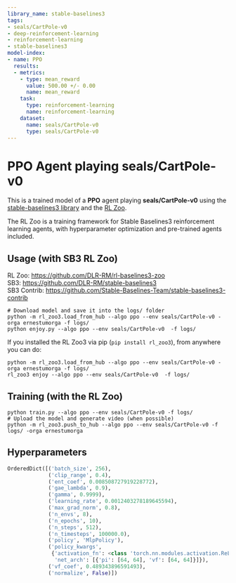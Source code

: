 ```yaml
---
library_name: stable-baselines3
tags:
- seals/CartPole-v0
- deep-reinforcement-learning
- reinforcement-learning
- stable-baselines3
model-index:
- name: PPO
  results:
  - metrics:
    - type: mean_reward
      value: 500.00 +/- 0.00
      name: mean_reward
    task:
      type: reinforcement-learning
      name: reinforcement-learning
    dataset:
      name: seals/CartPole-v0
      type: seals/CartPole-v0
---
```


# **PPO** Agent playing **seals/CartPole-v0**
This is a trained model of a **PPO** agent playing **seals/CartPole-v0**
using the [stable-baselines3 library](https://github.com/DLR-RM/stable-baselines3)
and the [RL Zoo](https://github.com/DLR-RM/rl-baselines3-zoo).

The RL Zoo is a training framework for Stable Baselines3
reinforcement learning agents,
with hyperparameter optimization and pre-trained agents included.

## Usage (with SB3 RL Zoo)

RL Zoo: https://github.com/DLR-RM/rl-baselines3-zoo<br/>
SB3: https://github.com/DLR-RM/stable-baselines3<br/>
SB3 Contrib: https://github.com/Stable-Baselines-Team/stable-baselines3-contrib

```
# Download model and save it into the logs/ folder
python -m rl_zoo3.load_from_hub --algo ppo --env seals/CartPole-v0 -orga ernestumorga -f logs/
python enjoy.py --algo ppo --env seals/CartPole-v0  -f logs/
```

If you installed the RL Zoo3 via pip (`pip install rl_zoo3`), from anywhere you can do:
```
python -m rl_zoo3.load_from_hub --algo ppo --env seals/CartPole-v0 -orga ernestumorga -f logs/
rl_zoo3 enjoy --algo ppo --env seals/CartPole-v0  -f logs/
```

## Training (with the RL Zoo)
```
python train.py --algo ppo --env seals/CartPole-v0 -f logs/
# Upload the model and generate video (when possible)
python -m rl_zoo3.push_to_hub --algo ppo --env seals/CartPole-v0 -f logs/ -orga ernestumorga
```

## Hyperparameters
```python
OrderedDict([('batch_size', 256),
             ('clip_range', 0.4),
             ('ent_coef', 0.008508727919228772),
             ('gae_lambda', 0.9),
             ('gamma', 0.9999),
             ('learning_rate', 0.0012403278189645594),
             ('max_grad_norm', 0.8),
             ('n_envs', 8),
             ('n_epochs', 10),
             ('n_steps', 512),
             ('n_timesteps', 100000.0),
             ('policy', 'MlpPolicy'),
             ('policy_kwargs',
              {'activation_fn': <class 'torch.nn.modules.activation.ReLU'>,
               'net_arch': [{'pi': [64, 64], 'vf': [64, 64]}]}),
             ('vf_coef', 0.489343896591493),
             ('normalize', False)])
```
